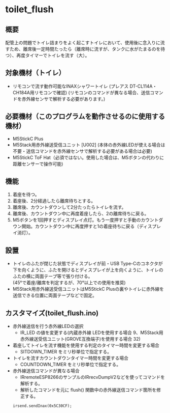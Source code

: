 # toilet_flush

## 概要
配管上の問題でトイレ詰まりをよく起こすトイレにおいて、使用後に念入りに流すため、離席後一定時間たったら（離席時に流すが、タンクに水がたまるのを待つ）、再度タイマーでトイレを流す（大）。


## 対象機材（トイレ）
* リモコンで流す動作可能なINAXシャワートイレ (プレアス DT-CL114A・CH184A用リモコンで確認)
  (リモコンのコマンドが異なる場合、送信コマンドを赤外線センサで解析する必要があります。)

## 必要機材（このプログラムを動作させるのに使用する機材）
* M5StickC Plus
* M5Stack用赤外線送受信ユニット [U002] (本体の赤外線LEDが使える場合は不要・送信コマンドを赤外線センサで解析する必要がある場合は必要)
* M5StickC ToF Hat（必須ではない。使用した場合は、M5ボタンの代わりに距離センサーで操作可能)


## 機能
1. 着座を待つ。
2. 着座後、2分経過したら離席待ちとする。
3. 離席後、カウントダウンして2分たったらトイレを流す。 
4. 離席後、カウントダウン中に再度着座したら、2の離席待ちに戻る。
5. M5ボタンを1回押すとディスプレイ点灯。もう一度押すと手動のカウントダウン開始。カウントダウン中に再度押すと1の着座待ちに戻る（ディスプレイ消灯）。


## 設置
* トイレのふたが閉じた状態でディスプレイが前・USB Type-Cのコネクタが下を向くように、ふたを開けるとディスプレイが上を向くように、トイレのふたの横に両面テープ等で張り付ける。  
  (45°で着座/離席を判定するが、70°以上での使用を推奨)
* M5Stack用赤外線送受信ユニットはM5StickC Plusの裏やトイレに赤外線を送信できる位置に両面テープなどで固定。


## カスタマイズ(toilet_flush.ino)
* 赤外線送信を行う赤外線LEDの選択
  * IR_LED の値を変更する(内蔵赤外線 LEDを使用する場合 9、M5Stack用赤外線送受信ユニット(GROVE互換端子)を使用する場合 32)
* 着座してトイレを流す機能を使用する判定のタイマー時間を変更する場合
  * SITDOWN_TIMER をミリ秒単位で指定する。
* トイレを流すカウントダウンタイマー時間を変更する場合
  * COUNTDOWN_TIMER をミリ秒単位で指定する。
* 赤外線送信コマンドが異なる場合
  * IRremoteESP8266のサンプルのIRrecvDumpV2などを使ってコマンドを解析する。
  * 解析したコマンドを元に flush() 関数中の赤外線送信コマンド箇所を修正する。
  ```
  irsend.sendInax(0x5C30CF);
  ```
